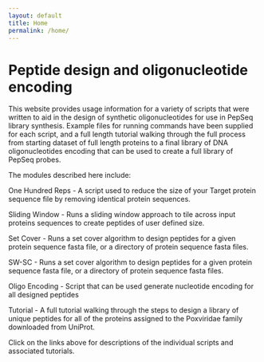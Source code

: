 ```yaml
---
layout: default
title: Home
permalink: /home/
---
```

# Peptide design and oligonucleotide encoding
This website provides usage information for a variety of scripts that were written to aid in the design of synthetic oligonucleotides for use in PepSeq library synthesis. Example files for running commands have been supplied for each script, and a full length tutorial walking through the full process from starting dataset of full length proteins to a final library of DNA oligonucleotides encoding that can be used to create a full library of PepSeq probes.

The modules described here include:

One Hundred Reps - A script used to reduce the size of your Target protein sequence file by removing identical protein sequences.

Sliding Window - Runs a sliding window approach to tile across input proteins sequences to create peptides of user defined size.

Set Cover - Runs a set cover algorithm to design peptides for a given protein sequence fasta file, or a directory of protein sequence fasta files.

SW-SC - Runs a set cover algorithm to design peptides for a given protein sequence fasta file, or a directory of protein sequence fasta files.

Oligo Encoding - Script that can be used generate nucleotide encoding for all designed peptides

Tutorial - A full tutorial walking through the steps to design a library of unique peptides for all of the proteins assigned to the Poxviridae family downloaded from UniProt.

Click on the links above for descriptions of the individual scripts and associated tutorials. 
